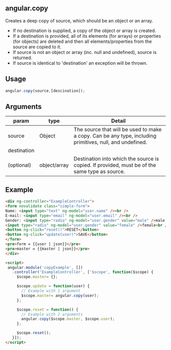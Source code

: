 ## angular.copy

Creates a deep copy of source, which should be an object or an array.

+ If no destination is supplied, a copy of the object or array is created.
+ If a destination is provided, all of its elements (for arrays) or properties (for objects) are deleted and then all elements/properties from the source are copied to it.
+ If source is not an object or array (inc. null and undefined), source is returned.
+ If source is identical to 'destination' an exception will be thrown.

## Usage
```js
angular.copy(source,[descination]);
```

## Arguments
|param|type|Detail|
|--|--|------|
|source|Object|The source that will be used to make a copy. Can be any type, including primitives, null, and undefined.|
|destination
(optional)|object/array|Destination into which the source is copied. If provided, must be of the same type as source.|

## Example
```html
<div ng-controller="ExampleController">
<form novalidate class="simple-form">
Name: <input type="text" ng-model="user.name" /><br />
E-mail: <input type="email" ng-model="user.email" /><br />
Gender: <input type="radio" ng-model="user.gender" value="male" />male
<input type="radio" ng-model="user.gender" value="female" />female<br />
<button ng-click="reset()">RESET</button>
<button ng-click="update(user)">SAVE</button>
</form>
<pre>form = {{user | json}}</pre>
<pre>master = {{master | json}}</pre>
</div>

<script>
 angular.module('copyExample', [])
   .controller('ExampleController', ['$scope', function($scope) {
     $scope.master= {};

     $scope.update = function(user) {
       // Example with 1 argument
       $scope.master= angular.copy(user);
     };

     $scope.reset = function() {
       // Example with 2 arguments
       angular.copy($scope.master, $scope.user);
     };

     $scope.reset();
   }]);
</script>
```
